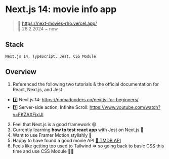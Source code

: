 # Next.js 14: movie info app

> 🔗 https://next-movies-rho.vercel.app/  
> 📅 26.2.2024 ~ now

## Stack

```
Next.js 14, TypeScript, Jest, CSS Module
```

## Overview

1. Referenced the following two tutorials & the official documentation for React, Next.js, and Jest

- 1️⃣ Next.js 14: https://nomadcoders.co/nextjs-for-beginners/
- 2️⃣ Server-side action, Infinite Scroll: https://www.youtube.com/watch?v=FKZAXFjxlJI

2. Feel that Next.js is a good framework 😄
3. Currently learning **how to test react app** with Jest on Next.js 🤔
4. Want to use Framer Motion stylishly 💃
5. Happy to have found a good movie API [🎥 TMDB API](https://developer.themoviedb.org/reference/movie-popular-list)
6. Feels like getting too used to Tailwind => so going back to basic CSS this time and use CSS Module 👩‍🏫
